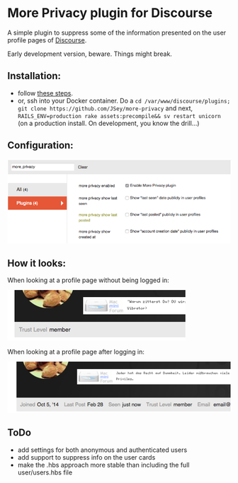 # More Privacy plugin for Discourse

A simple plugin to suppress some of the information presented on the user profile pages of [Discourse](http://discourse.org).

Early development version, beware. Things might break.

## Installation:
- follow [these steps](https://meta.discourse.org/t/install-a-plugin/19157).
- or, ssh into your Docker container. Do a ```cd /var/www/discourse/plugins; git clone https://github.com/JSey/more-privacy``` and next, ```RAILS_ENV=production rake assets:precompile&& sv restart unicorn``` (on a production install. On development, you know the drill...)

## Configuration:

![configuration screenshot](https://github.com/JSey/more-privacy/blob/master/settings.png?raw=true)

## How it looks:

When looking at a profile page without being logged in:

![profile page viewed from anon account](https://github.com/JSey/more-privacy/blob/master/anonymous.png?raw=true)

When looking at a profile page after logging in:

![full profile page](https://github.com/JSey/more-privacy/blob/master/authenticated.png?raw=true)

## ToDo
- add settings for both anonymous and authenticated users
- add support to suppress info on the user cards
- make the .hbs approach more stable than including the full user/users.hbs file
